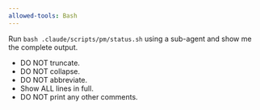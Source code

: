 ```yaml
---
allowed-tools: Bash
---
```


Run `bash .claude/scripts/pm/status.sh` using a sub-agent and show me the
complete output.

- DO NOT truncate.
- DO NOT collapse.
- DO NOT abbreviate.
- Show ALL lines in full.
- DO NOT print any other comments.
